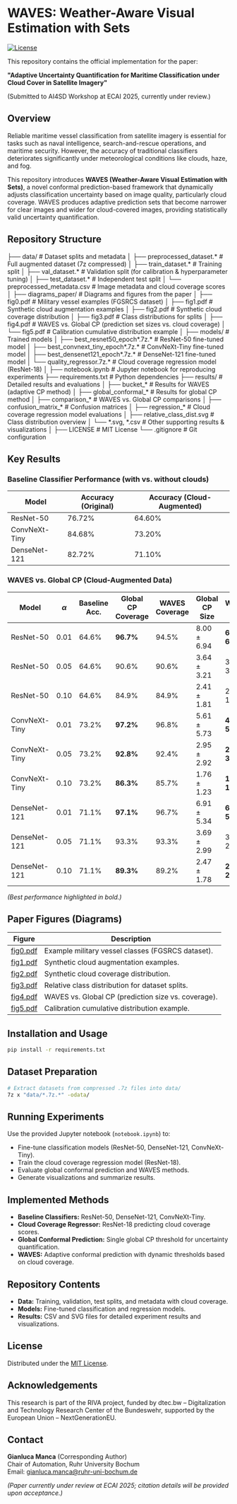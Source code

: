 # WAVES: Weather-Aware Visual Estimation with Sets

[![License](https://img.shields.io/badge/license-MIT-blue.svg)](LICENSE)

This repository contains the official implementation for the paper:

**"Adaptive Uncertainty Quantification for Maritime Classification under Cloud Cover in Satellite Imagery"**

(Submitted to AI4SD Workshop at ECAI 2025, currently under review.)

## Overview

Reliable maritime vessel classification from satellite imagery is essential for tasks such as naval intelligence, search-and-rescue operations, and maritime security. However, the accuracy of traditional classifiers deteriorates significantly under meteorological conditions like clouds, haze, and fog.

This repository introduces **WAVES (Weather-Aware Visual Estimation with Sets)**, a novel conformal prediction-based framework that dynamically adjusts classification uncertainty based on image quality, particularly cloud coverage. WAVES produces adaptive prediction sets that become narrower for clear images and wider for cloud-covered images, providing statistically valid uncertainty quantification.

## Repository Structure

├── data/ # Dataset splits and metadata
│ ├── preprocessed_dataset.* # Full augmented dataset (7z compressed)
│ ├── train_dataset.* # Training split
│ ├── val_dataset.* # Validation split (for calibration & hyperparameter tuning)
│ ├── test_dataset.* # Independent test split
│ └── preprocessed_metadata.csv # Image metadata and cloud coverage scores
│
├── diagrams_paper/ # Diagrams and figures from the paper
│ ├── fig0.pdf # Military vessel examples (FGSRCS dataset)
│ ├── fig1.pdf # Synthetic cloud augmentation examples
│ ├── fig2.pdf # Synthetic cloud coverage distribution
│ ├── fig3.pdf # Class distributions for splits
│ ├── fig4.pdf # WAVES vs. Global CP (prediction set sizes vs. cloud coverage)
│ └── fig5.pdf # Calibration cumulative distribution example
│
├── models/ # Trained models
│ ├── best_resnet50_epoch*.7z.* # ResNet-50 fine-tuned model
│ ├── best_convnext_tiny_epoch*.7z.* # ConvNeXt-Tiny fine-tuned model
│ ├── best_densenet121_epoch*.7z.* # DenseNet-121 fine-tuned model
│ └── quality_regressor.7z.* # Cloud coverage regression model (ResNet-18)
│
├── notebook.ipynb # Jupyter notebook for reproducing experiments
├── requirements.txt # Python dependencies
├── results/ # Detailed results and evaluations
│ ├── bucket_* # Results for WAVES (adaptive CP method)
│ ├── global_conformal_* # Results for global CP method
│ ├── comparison_* # WAVES vs. Global CP comparisons
│ ├── confusion_matrix_* # Confusion matrices
│ ├── regression_* # Cloud coverage regression model evaluations
│ ├── relative_class_dist.svg # Class distribution overview
│ └── *.svg, *.csv # Other supporting results & visualizations
│
├── LICENSE # MIT License
└── .gitignore # Git configuration



## Key Results

### Baseline Classifier Performance (with vs. without clouds)

| Model            | Accuracy (Original) | Accuracy (Cloud-Augmented) |
|------------------|---------------------|----------------------------|
| ResNet-50        | 76.72%              | 64.60%                     |
| ConvNeXt-Tiny    | 84.68%              | 73.20%                     |
| DenseNet-121     | 82.72%              | 71.10%                     |

### WAVES vs. Global CP (Cloud-Augmented Data)

| Model           | $\alpha$ | Baseline Acc. | Global CP Coverage | WAVES Coverage | Global CP Size | WAVES Size | WAVES Bins |
|-----------------|----------|---------------|--------------------|----------------|----------------|------------|------------|
| ResNet-50       | 0.01     | 64.6%         | **96.7%**          | 94.5%          | 8.00 ± 6.94    | **6.67 ± 6.79** | 3 |
| ResNet-50       | 0.05     | 64.6%         | 90.6%              | 90.6%          | 3.64 ± 3.21    | 3.64 ± 3.21 | 1 |
| ResNet-50       | 0.10     | 64.6%         | 84.9%              | 84.9%          | 2.41 ± 1.81    | 2.41 ± 1.81 | 1 |
| ConvNeXt-Tiny   | 0.01     | 73.2%         | **97.2%**          | 96.8%          | 5.61 ± 5.73    | **4.99 ± 5.43** | 3 |
| ConvNeXt-Tiny   | 0.05     | 73.2%         | **92.8%**          | 92.4%          | 2.95 ± 2.92    | **2.94 ± 3.29** | 3 |
| ConvNeXt-Tiny   | 0.10     | 73.2%         | **86.3%**          | 85.7%          | 1.76 ± 1.23    | **1.73 ± 1.29** | 2 |
| DenseNet-121    | 0.01     | 71.1%         | **97.1%**          | 96.7%          | 6.91 ± 5.34    | **6.49 ± 5.08** | 4 |
| DenseNet-121    | 0.05     | 71.1%         | 93.3%              | 93.3%          | 3.69 ± 2.99    | 3.69 ± 2.99 | 1 |
| DenseNet-121    | 0.10     | 71.1%         | **89.3%**          | 89.2%          | 2.47 ± 1.78    | **2.40 ± 2.04** | 3 |

*(Best performance highlighted in bold.)*

## Paper Figures (Diagrams)

| Figure                               | Description                                         |
|--------------------------------------|-----------------------------------------------------|
| [fig0.pdf](diagrams_paper/fig0.pdf)  | Example military vessel classes (FGSRCS dataset).   |
| [fig1.pdf](diagrams_paper/fig1.pdf)  | Synthetic cloud augmentation examples.              |
| [fig2.pdf](diagrams_paper/fig2.pdf)  | Synthetic cloud coverage distribution.              |
| [fig3.pdf](diagrams_paper/fig3.pdf)  | Relative class distribution for dataset splits.     |
| [fig4.pdf](diagrams_paper/fig4.pdf)  | WAVES vs. Global CP (prediction size vs. coverage). |
| [fig5.pdf](diagrams_paper/fig5.pdf)  | Calibration cumulative distribution example.        |

## Installation and Usage

```bash
pip install -r requirements.txt
```

## Dataset Preparation

```bash
# Extract datasets from compressed .7z files into data/
7z x "data/*.7z.*" -odata/
```

## Running Experiments

Use the provided Jupyter notebook (`notebook.ipynb`) to:

- Fine-tune classification models (ResNet-50, DenseNet-121, ConvNeXt-Tiny).
- Train the cloud coverage regression model (ResNet-18).
- Evaluate global conformal prediction and WAVES methods.
- Generate visualizations and summarize results.

## Implemented Methods

- **Baseline Classifiers:** ResNet-50, DenseNet-121, ConvNeXt-Tiny.
- **Cloud Coverage Regressor:** ResNet-18 predicting cloud coverage scores.
- **Global Conformal Prediction:** Single global CP threshold for uncertainty quantification.
- **WAVES:** Adaptive conformal prediction with dynamic thresholds based on cloud coverage.

## Repository Contents

- **Data:** Training, validation, test splits, and metadata with cloud coverage.
- **Models:** Fine-tuned classification and regression models.
- **Results:** CSV and SVG files for detailed experiment results and visualizations.

## License

Distributed under the [MIT License](LICENSE).

## Acknowledgements

This research is part of the RIVA project, funded by dtec.bw – Digitalization and Technology Research Center of the Bundeswehr, supported by the European Union – NextGenerationEU.

## Contact

**Gianluca Manca** (Corresponding Author)  
Chair of Automation, Ruhr University Bochum  
Email: gianluca.manca@ruhr-uni-bochum.de

*(Paper currently under review at ECAI 2025; citation details will be provided upon acceptance.)*


